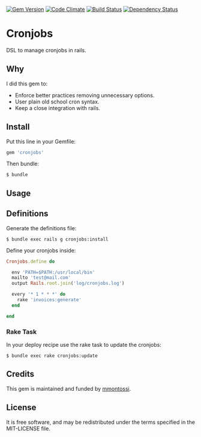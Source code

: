 [![Gem Version](https://badge.fury.io/rb/cronjobs.svg)](http://badge.fury.io/rb/cronjobs)
[![Code Climate](https://codeclimate.com/github/mmontossi/cronjobs/badges/gpa.svg)](https://codeclimate.com/github/mmontossi/cronjobs)
[![Build Status](https://travis-ci.org/mmontossi/cronjobs.svg)](https://travis-ci.org/mmontossi/cronjobs)
[![Dependency Status](https://gemnasium.com/mmontossi/cronjobs.svg)](https://gemnasium.com/mmontossi/cronjobs)

# Cronjobs

DSL to manage cronjobs in rails.

## Why

I did this gem to:

- Enforce better practices removing unnecessary options.
- User plain old school cron syntax.
- Keep a close integration with rails.

## Install

Put this line in your Gemfile:
```ruby
gem 'cronjobs'
```

Then bundle:
```
$ bundle
```

## Usage

## Definitions

Generate the definitions file:
```
$ bundle exec rails g cronjobs:install
```

Define your cronjobs inside:
```ruby
Cronjobs.define do

  env 'PATH=$PATH:/usr/local/bin'
  mailto 'test@mail.com'
  output Rails.root.join('log/cronjobs.log')

  every '* 1 * * *' do
    rake 'invoices:generate'
  end

end
```

### Rake Task

In your deploy recipe use the rake task to update the cronjobs:
```
$ bundle exec rake cronjobs:update
```

## Credits

This gem is maintained and funded by [mmontossi](https://github.com/mmontossi).

## License

It is free software, and may be redistributed under the terms specified in the MIT-LICENSE file.
